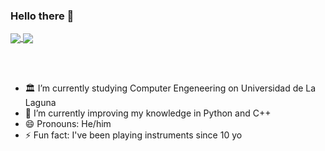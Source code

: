 ### Hello there 👋

<a href="https://github.com/anuraghazra/github-readme-stats&show_icons=true&count_private=true&include_all_commits=true">
  <img align="center" src="https://github-readme-stats.vercel.app/api?username=pablo-pg" />
</a>
<a href="https://github.com/anuraghazra/github-readme-stats">
  <img align="center" src="https://github-readme-stats.vercel.app/api/top-langs/?username=pablo-pg&hide=Makefile&layout=compact" />
</a>

</br></br>

- 🏛️ I’m currently studying Computer Engeneering on Universidad de La Laguna  
- 🌱 I’m currently improving my knowledge in Python and C++
- 😄 Pronouns: He/him
- ⚡ Fun fact: I've been playing instruments since 10 yo

<!--
**pablo-pg/pablo-pg** is a ✨ _special_ ✨ repository because its `README.md` (this file) appears on your GitHub profile.

Links en .md:
[![Anurag's GitHub stats](https://github-readme-stats.vercel.app/api?username=pablo-pg)](https://github.com/anuraghazra/github-readme-stats&show_icons=true&count_private=true&include_all_commits=true)

[![Top Langs](https://github-readme-stats.vercel.app/api/top-langs/?username=pablo-pg&hide=Makefile&langs_count=3&layout=compact)](https://github.com/anuraghazra/github-readme-stats)

Here are some ideas to get you started:
- 🔭 I’m currently working on ...
- 👯 I’m looking to collaborate on ...
- 🤔 I’m looking for help with ...
- 💬 Ask me about ...
- 📫 How to reach me: ...
-->
